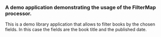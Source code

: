 ### A demo application demonstrating the usage of the FilterMap processor.

This is a demo library application that allows to filter books by the chosen fields.
In this case the fields are the book title and the published date.